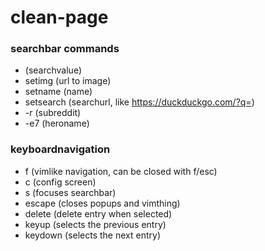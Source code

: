 # clean-page

### searchbar commands
- (searchvalue)
- setimg (url to image)
- setname (name)
- setsearch (searchurl, like https://duckduckgo.com/?q=)
- -r (subreddit)
- -e7 (heroname)

### keyboardnavigation
- f (vimlike navigation, can be closed with f/esc)
- c (config screen)
- s (focuses searchbar)
- escape (closes popups and vimthing)
- delete (delete entry when selected)
- keyup (selects the previous entry)
- keydown (selects the next entry)
